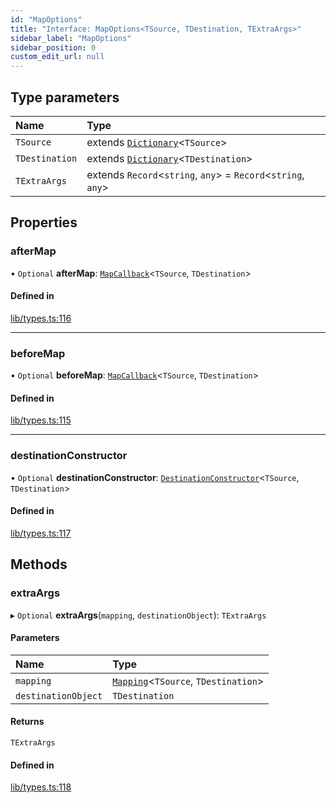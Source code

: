 ```yaml
---
id: "MapOptions"
title: "Interface: MapOptions<TSource, TDestination, TExtraArgs>"
sidebar_label: "MapOptions"
sidebar_position: 0
custom_edit_url: null
---
```


## Type parameters

| Name | Type |
| :------ | :------ |
| `TSource` | extends [`Dictionary`](../modules.md#dictionary)<`TSource`\> |
| `TDestination` | extends [`Dictionary`](../modules.md#dictionary)<`TDestination`\> |
| `TExtraArgs` | extends `Record`<`string`, `any`\> = `Record`<`string`, `any`\> |

## Properties

### afterMap

• `Optional` **afterMap**: [`MapCallback`](../modules.md#mapcallback)<`TSource`, `TDestination`\>

#### Defined in

[lib/types.ts:116](https://github.com/nartc/mapper/blob/ed14722/packages/core/src/lib/types.ts#L116)

___

### beforeMap

• `Optional` **beforeMap**: [`MapCallback`](../modules.md#mapcallback)<`TSource`, `TDestination`\>

#### Defined in

[lib/types.ts:115](https://github.com/nartc/mapper/blob/ed14722/packages/core/src/lib/types.ts#L115)

___

### destinationConstructor

• `Optional` **destinationConstructor**: [`DestinationConstructor`](../modules.md#destinationconstructor)<`TSource`, `TDestination`\>

#### Defined in

[lib/types.ts:117](https://github.com/nartc/mapper/blob/ed14722/packages/core/src/lib/types.ts#L117)

## Methods

### extraArgs

▸ `Optional` **extraArgs**(`mapping`, `destinationObject`): `TExtraArgs`

#### Parameters

| Name | Type |
| :------ | :------ |
| `mapping` | [`Mapping`](../modules.md#mapping)<`TSource`, `TDestination`\> |
| `destinationObject` | `TDestination` |

#### Returns

`TExtraArgs`

#### Defined in

[lib/types.ts:118](https://github.com/nartc/mapper/blob/ed14722/packages/core/src/lib/types.ts#L118)
